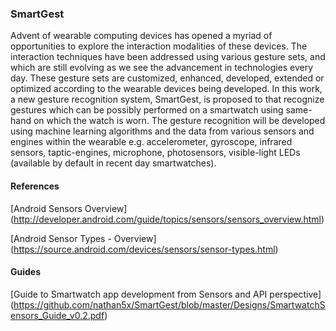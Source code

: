 ### SmartGest
Advent of wearable computing devices has opened a myriad of opportunities to explore the interaction modalities of these devices. The interaction techniques have been addressed using various gesture sets, and which are still evolving as we see the advancement in technologies every day. These gesture sets are customized, enhanced, developed, extended or optimized according to the wearable devices being developed. In this work, a new gesture recognition system, SmartGest, is proposed to that recognize gestures which can be possibly performed on a smartwatch using same-hand on which the watch is worn. The gesture recognition will be developed using machine learning algorithms and the data from various sensors and engines within the wearable e.g. accelerometer, gyroscope, infrared sensors, taptic-engines, microphone, photosensors, visible-light LEDs (available by default in recent day smartwatches). 

#### References
[Android Sensors Overview]
(http://developer.android.com/guide/topics/sensors/sensors_overview.html)

[Android Sensor Types - Overview]
(https://source.android.com/devices/sensors/sensor-types.html)

#### Guides 
[Guide to Smartwatch app development from Sensors and API perspective] (https://github.com/nathan5x/SmartGest/blob/master/Designs/SmartwatchSensors_Guide_v0.2.pdf)
